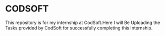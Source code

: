 # CODSOFT
This repository is for my internship at CodSoft.Here I will Be Uploading the Tasks provided by CodSoft for successfully completing this Internship.
